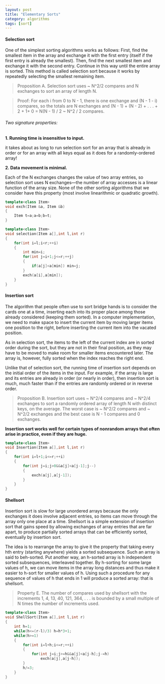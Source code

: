 ```yaml
---
layout: post
title: "Elementary Sorts"
category: algorithms
tags: [sort]
---
```

#### Selection sort
One of the simplest sorting algorithms works as follows: First, find the smallest item in the array and exchange it with the first entry (itself if the first entry is already the smallest). Then, find the next smallest item and exchange it with the second entry. Continue in this way until the entire array is sorted. This method is called
selection sort because it works by repeatedly selecting the smallest remaining item.

>Proposition A. Selection sort uses ~ N^2/2 compares and N exchanges to sort an array of length N.

>Proof: For each i from 0 to N - 1, there is one exchange and (N - 1 - i) compares, so the totals are N exchanges and (N - 1) + (N - 2) + . . . + 2 + 1+ 0 = N(N - 1) / 2 ~ N^2 / 2 compares.

###### Two signature properties:

**1. Running time is insensitive to input.**

it takes about as long to run selection sort for an array that is already in order or for an array
with all keys equal as it does for a randomly-ordered array!

**2. Data movement is minimal.**

Each of the N exchanges changes the value of two array entries, so selection sort uses N exchanges—the number of array accesses is a linear function of the array size. None of the other sorting algorithms that we consider have
this property (most involve linearithmic or quadratic growth). 

``` C++
template<class Item>
void exch(Item &a, Item &b)
{
	Item t=a;a=b;b=t;
}

template<class Item>
void selection(Item a[],int l,int r)
{	
	for(int i=l;i<r;++i)
	{
		int min=i;
		for(int j=i+1;j<=r;++j)
		{
			if(a[j]<a[min]) min=j;
		}
		exch(a[i],a[min]);
	}
}
```
#### Insertion sort
The algorithm that people often use to sort bridge hands is to consider the cards one at a time, inserting each into its proper place among those already considered (keeping them sorted). In a computer implementation, we need to make
space to insert the current item by moving larger items one position to the right, before inserting the current item into the vacated position.

As in selection sort, the items to the left of the current index are in sorted order during the sort, but they are not in their final position, as they may have to be moved to make room for smaller items encountered later. The array is, however, fully sorted when the index reaches the right end.

Unlike that of selection sort, the running time of insertion sort depends on the initial order of the items in the input. For example, if the array is large and its entries are already in order (or nearly in order), then insertion sort is much, much faster than if the entries are randomly ordered or in reverse order.

>Proposition B. Insertion sort uses ~ N^2/4 compares and ~ N^2/4 exchanges to sort
a randomly ordered array of length N with distinct keys, on the average. The worst
case is ~ N^2/2 compares and ~ N^2/2 exchanges and the best case is N - 1 compares
and 0 exchanges.

**Insertion sort works well for certain types of nonrandom arrays that often arise in
practice, even if they are huge.**

``` C++
template<class Item>
void Insertion(Item a[],int l,int r)
{
	for(int i=l+1;i<=r;++i)
	{
		for(int j=i;j>0&&a[j]<a[j-1];j--)
		{			
			exch(a[j],a[j-1]);
		}
	}
}
``` 
#### Shellsort
Insertion sort is slow for large unordered arrays because the only exchanges it does involve adjacent entries, so items can move through the array only one place at a time. Shellsort is a simple extension of insertion sort that gains speed by allowing exchanges of array entries that are far apart, to produce partially sorted arrays that can be efficiently sorted, eventually by insertion sort.

The idea is to rearrange the array to give it the property that taking every hth entry
(starting anywhere) yields a sorted subsequence. Such an array is said to beh-sorted. Put
another way, an h-sorted array is h independent sorted subsequences, interleaved
together. By h-sorting for some large values of h, we can move items in the array
long distances and thus make it easier to h-sort for smaller values of h. Using such
a procedure for any sequence of values of h that ends in 1 will produce a sorted array: that is shellsort. 

>Property E. The number of compares used by shellsort with the increments 1, 4,
13, 40, 121, 364, . . . is bounded by a small multiple of N times the number of increments used.

``` C++
template<class Item>
void ShellSort(Item a[],int l,int r)
{
	int h=1;
	while(h<=(r-l)/3) h=h*3+1;
	while(h>=1)
	{
		for(int i=l+h;i<=r;++i)
		{			
			for(int j=i;j>=h&&a[j]<a[j-h];j-=h)
				exch(a[j],a[j-h]);
		}		
		h/=3;
	}
}
```